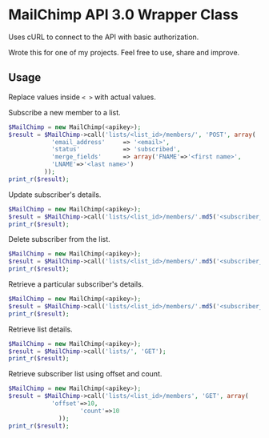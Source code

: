 MailChimp API 3.0 Wrapper Class
===============================

Uses cURL to connect to the API with basic authorization.

Wrote this for one of my projects. Feel free to use, share and improve.


Usage
-----

Replace values inside `< >` with actual values.

Subscribe a new member to a list.

```php
$MailChimp = new MailChimp(<apikey>);
$result = $MailChimp->call('lists/<list_id>/members/', 'POST', array(
            'email_address'     => '<email>',
            'status'            => 'subscribed',
            'merge_fields'      => array('FNAME'=>'<first name>', 
            'LNAME'=>'<last name>')
          ));
print_r($result);
```

Update subscriber's details.

```php
$MailChimp = new MailChimp(<apikey>);
$result = $MailChimp->call('lists/<list_id>/members/'.md5('<subscriber_email_address>'), 'PATCH', array('merge_fields' => array('FNAME'=>'<new first name>')));
print_r($result);
```

Delete subscriber from the list.

```php
$MailChimp = new MailChimp(<apikey>);
$result = $MailChimp->call('lists/<list_id>/members/'.md5('<subscriber_email_address>'), 'DELETE');
print_r($result);
```
Retrieve a particular subscriber's details.
```php
$MailChimp = new MailChimp(<apikey>);
$result = $MailChimp->call('lists/<list_id>/members/'.md5('<subscriber_email_address>'), 'GET');
print_r($result);
```

Retrieve list details.

```php
$MailChimp = new MailChimp(<apikey>);
$result = $MailChimp->call('lists/', 'GET');
print_r($result);
```

Retrieve subscriber list using offset and count.

```php
$MailChimp = new MailChimp(<apikey>);
$result = $MailChimp->call('lists/<list_id>/members', 'GET', array(
            'offset'=>10,
				    'count'=>10
		      ));
print_r($result);
```
